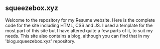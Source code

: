 ## squeezebox.xyz

Welcome to the repository for my Resume website. Here is the complete code for the site including HTML, CSS and JS. I used a template for the most part of this site but I have altered quite a few parts of it, to suit my needs. This site also contains a blog, although you can find that in my 'blog.squeezebox.xyz' repository.
